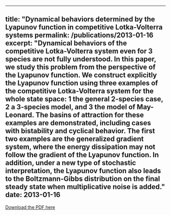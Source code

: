  ---
title: "Dynamical behaviors determined by the Lyapunov function in competitive Lotka-Volterra systems
permalink: /publications/2013-01-16
excerpt: "Dynamical behaviors of the competitive Lotka-Volterra system even for 3 species are not fully understood.
In this paper, we study this problem from the perspective of the Lyapunov function. We construct explicitly the
Lyapunov function using three examples of the competitive Lotka-Volterra system for the whole state space: 1
the general 2-species case, 2 a 3-species model, and 3 the model of May-Leonard. The basins of attraction for
these examples are demonstrated, including cases with bistability and cyclical behavior. The first two examples
are the generalized gradient system, where the energy dissipation may not follow the gradient of the Lyapunov
function. In addition, under a new type of stochastic interpretation, the Lyapunov function also leads to the
Boltzmann-Gibbs distribution on the final steady state when multiplicative noise is added."
date: 2013-01-16
---

[Download the PDF here](https://github.com/jamestang23/jamestang23.github.io/blob/master/12.pdf)


